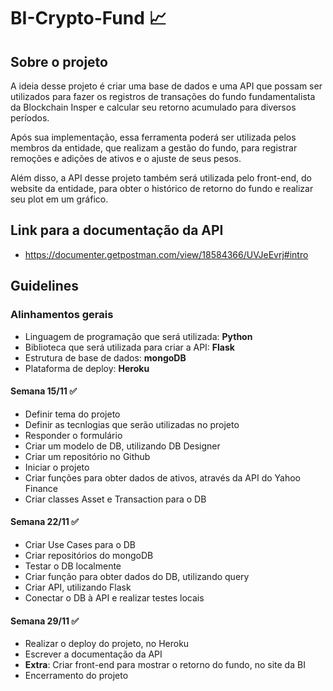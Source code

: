 # BI-Crypto-Fund 📈

## Sobre o projeto
A ideia desse projeto é criar uma base de dados e uma API que possam ser utilizados para fazer os registros de transações do fundo fundamentalista da Blockchain Insper e calcular seu retorno acumulado para diversos períodos.

Após sua implementação, essa ferramenta poderá ser utilizada pelos membros da entidade, que realizam a gestão do fundo, para registrar remoções e adições de ativos e o ajuste de seus pesos.

Além disso, a API desse projeto também será utilizada pelo front-end, do website da entidade, para obter o histórico de retorno do fundo e realizar seu plot em um gráfico.

## Link para a documentação da API
- https://documenter.getpostman.com/view/18584366/UVJeEvrj#intro

## Guidelines

### **Alinhamentos gerais**
- Linguagem de programação que será utilizada: **Python**
- Biblioteca que será utilizada para criar a API: **Flask**
- Estrutura de base de dados: **mongoDB**
- Plataforma de deploy: **Heroku**

#### **Semana 15/11** ✅
- Definir tema do projeto
- Definir as tecnlogias que serão utilizadas no projeto
- Responder o formulário
- Criar um modelo de DB, utilizando DB Designer
- Criar um repositório no Github
- Iniciar o projeto
- Criar funções para obter dados de ativos, através da API do Yahoo Finance 
- Criar classes Asset e Transaction para o DB

#### **Semana 22/11** ✅
- Criar Use Cases para o DB
- Criar repositórios do mongoDB
- Testar o DB localmente
- Criar função para obter dados do DB, utilizando query
- Criar API, utilizando Flask
- Conectar o DB à API e realizar testes locais

#### **Semana 29/11** ✅
- Realizar o deploy do projeto, no Heroku
- Escrever a documentação da API
- **Extra**: Criar front-end para mostrar o retorno do fundo, no site da BI
- Encerramento do projeto
